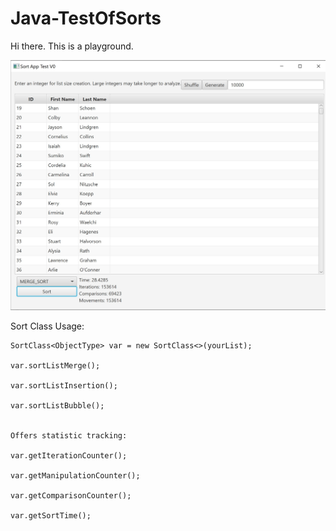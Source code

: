 # Java-TestOfSorts

Hi there. This is a playground.

![Screenshot](/screenshot.jpg?raw=true)
  
Sort Class Usage:

    SortClass<ObjectType> var = new SortClass<>(yourList);

    var.sortListMerge();

    var.sortListInsertion();

    var.sortListBubble();


    Offers statistic tracking:

    var.getIterationCounter();

    var.getManipulationCounter();

    var.getComparisonCounter();

    var.getSortTime();

